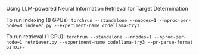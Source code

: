 Using LLM-powered Neural Information Retrieval for Target Determination

To run indexing (8 GPUs):
`torchrun --standalone --nnodes=1 --nproc-per-node=8 indexer.py --experiment-name codellama-try3`

To run retrieval (1 GPU):
`torchrun --standalone --nnodes=1 --nproc-per-node=1 retriever.py --experiment-name codellama-try3 --pr-parse-format GITDIFF`
